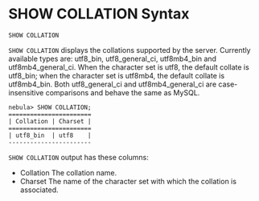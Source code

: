 # SHOW COLLATION Syntax

```ngql
SHOW COLLATION
```

`SHOW COLLATION` displays the collations supported by the server. Currently available types are: utf8_bin, utf8_general_ci, utf8mb4_bin and utf8mb4_general_ci. When the character set is utf8, the default collate is utf8_bin; when the character set is utf8mb4, the default collate is utf8mb4_bin. Both utf8_general_ci and utf8mb4_general_ci are case-insensitive comparisons and behave the same as MySQL.

```ngql
nebula> SHOW COLLATION;
=======================
| Collation | Charset |
=======================
| utf8_bin  | utf8    |
-----------------------
```

`SHOW COLLATION` output has these columns:

- Collation
  The collation name.
- Charset
  The name of the character set with which the collation is associated.
